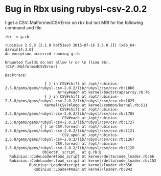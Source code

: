 # Bug in Rbx using rubysl-csv-2.0.2

I get a CSV::MalformedCSVError on rbx but not MRI for the following command
and file.


```rbx -v g.rb ```

```
rubinius 2.5.8 (2.1.0 bef51ae3 2015-07-16 3.5.0 JI) [x86_64-darwin14.3.0]
An exception occurred running g.rb

Unquoted fields do not allow \r or \n (line 96). (CSV::MalformedCSVError)

Backtrace:

                  { } in CSV#shift at /opt/rubinius-2.5.8/gems/gems/rubysl-csv-2.0.2/lib/rubysl/csv/csv.rb:1860
                        Array#each at kernel/bootstrap/array.rb:76
                  { } in CSV#shift at /opt/rubinius-2.5.8/gems/gems/rubysl-csv-2.0.2/lib/rubysl/csv/csv.rb:1825
                  Kernel(CSV)#loop at kernel/common/kernel.rb:511
                         CSV#shift at /opt/rubinius-2.5.8/gems/gems/rubysl-csv-2.0.2/lib/rubysl/csv/csv.rb:1785
                          CSV#each at /opt/rubinius-2.5.8/gems/gems/rubysl-csv-2.0.2/lib/rubysl/csv/csv.rb:1727
                { } in CSV.foreach at /opt/rubinius-2.5.8/gems/gems/rubysl-csv-2.0.2/lib/rubysl/csv/csv.rb:1121
                          CSV.open at /opt/rubinius-2.5.8/gems/gems/rubysl-csv-2.0.2/lib/rubysl/csv/csv.rb:1267
                       CSV.foreach at /opt/rubinius-2.5.8/gems/gems/rubysl-csv-2.0.2/lib/rubysl/csv/csv.rb:1120
                 Object#__script__ at g.rb:8
  Rubinius::CodeLoader#load_script at kernel/delta/code_loader.rb:66
  Rubinius::CodeLoader.load_script at kernel/delta/code_loader.rb:152
           Rubinius::Loader#script at kernel/loader.rb:656
             Rubinius::Loader#main at kernel/loader.rb:842
```
